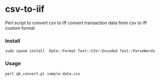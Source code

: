 # csv-to-iif
Perl script to convert csv to iff convert transaction data from csv to iff custom format

### Install
```
sudo cpanm install  Date::Format Text::CSV::Encoded Text::ParseWords

```

### Usage
`perl qb_convert.pl sample-data.csv`